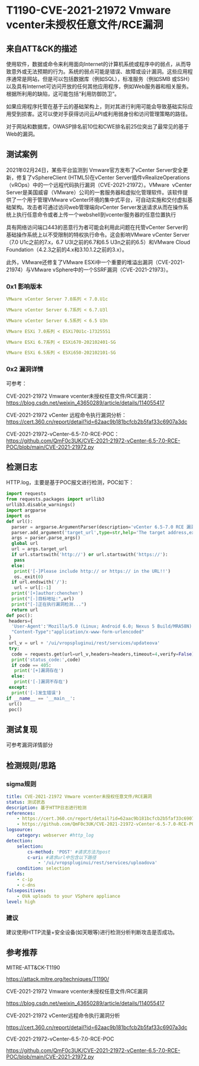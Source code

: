 # T1190-CVE-2021-21972 Vmware vcenter未授权任意文件/RCE漏洞

## 来自ATT&CK的描述

使用软件，数据或命令来利用面向Internet的计算机系统或程序中的弱点，从而导致意外或无法预期的行为。系统的弱点可能是错误、故障或设计漏洞。这些应用程序通常是网站，但是可以包括数据库（例如SQL），标准服务（例如SMB 或SSH）以及具有Internet可访问开放的任何其他应用程序，例如Web服务器和相关服务。根据所利用的缺陷，这可能包括“利用防御防卫”。

如果应用程序托管在基于云的基础架构上，则对其进行利用可能会导致基础实际应用受到损害。这可以使对手获得访问云API或利用弱身份和访问管理策略的路径。

对于网站和数据库，OWASP排名前10位和CWE排名前25位突出了最常见的基于Web的漏洞。

## 测试案例

2021年02月24日，某些平台监测到 Vmware官方发布了vCenter Server安全更新，修复了vSphereClient (HTML5)在vCenter Server插件vRealizeOperations（vROps）中的一个远程代码执行漏洞（CVE-2021-21972）。VMware  vCenter Server是美国威睿（VMware）公司的一套服务器和虚拟化管理软件。该软件提供了一个用于管理VMware vCenter环境的集中式平台，可自动实施和交付虚拟基础架构。攻击者可通过访问web管理端向vCenter Server发送请求从而在操作系统上执行任意命令或者上传一个webshell到vcenter服务器的任意位置执行

具有网络访问端口443的恶意行为者可能会利用此问题在托管vCenter Server的基础操作系统上以不受限制的特权执行命令。这会影响VMware vCenter Server（7.0 U1c之前的7.x，6.7 U3l之前的6.7和6.5 U3n之前的6.5）和VMware Cloud Foundation（4.2.3之前的4.x和3.10.1.2之前的3.x）。

此外，VMware还修复了VMware ESXi中一个重要的堆溢出漏洞（CVE-2021-21974）与VMware vSphere中的一个SSRF漏洞（CVE-2021-21973）。

### 0x1 影响版本

```yml
VMware vCenter Server 7.0系列 < 7.0.U1c

VMware vCenter Server 6.7系列 < 6.7.U3l

VMware vCenter Server 6.5系列 < 6.5 U3n

VMware ESXi 7.0系列 < ESXi70U1c-17325551

VMware ESXi 6.7系列 < ESXi670-202102401-SG

VMware ESXi 6.5系列 < ESXi650-202102101-SG
```

### 0x2 漏洞详情

可参考：

CVE-2021-21972 Vmware vcenter未授权任意文件/RCE漏洞：<https://blog.csdn.net/weixin_43650289/article/details/114055417>

CVE-2021-21972 vCenter 远程命令执行漏洞分析：<https://cert.360.cn/report/detail?id=62aac9b181bcfcb2b5faf33c6907a3dc>

CVE-2021-21972-vCenter-6.5-7.0-RCE-POC：<https://github.com/QmF0c3UK/CVE-2021-21972-vCenter-6.5-7.0-RCE-POC/blob/main/CVE-2021-21972.py>

## 检测日志

HTTP.log，主要是基于POC报文进行检测，POC如下：

```python
import requests
from requests.packages import urllib3
urllib3.disable_warnings()
import argparse
import os
def url():
  parser = argparse.ArgumentParser(description='vCenter 6.5-7.0 RCE 漏洞复现(CVE-2021-21972)POC')
  parser.add_argument('target_url',type=str,help='The target address,example: https://192.168.140.153:4445')
  args = parser.parse_args() 
  global url
  url = args.target_url
  if url.startswith('http://') or url.startswith('https://'):
   pass
  else:
   print('[-]Please include http:// or https:// in the URL!!')
   os._exit(0)
  if url.endswith('/'):
   url = url[:-1]
  print('[+]author:chenchen')
  print("[-]目标地址:",url)
  print("[-]正在执行漏洞检测...")
  return url
def poc():
 headers={
  'User-Agent':'Mozilla/5.0 (Linux; Android 6.0; Nexus 5 Build/MRA58N) AppleWebKit/537.36 (KHTML, like Gecko) Chrome/86.0.4240.75 Mobile Safari/537.36',
  "Content-Type":"application/x-www-form-urlencoded"
 }
 url_v = url + '/ui/vropspluginui/rest/services/updateova'
 try:
  code = requests.get(url=url_v,headers=headers,timeout=4,verify=False).status_code
  print('status_code:',code)
  if code == 405:
   print('[+]漏洞存在')
  else:
   print('[-]漏洞不存在')
 except:
  print('[-]发生错误')
if __name__ == '__main__':
 url()
 poc()
```

## 测试复现

可参考漏洞详情部分

## 检测规则/思路

### sigma规则

```yml
title: CVE-2021-21972 Vmware vcenter未授权任意文件/RCE漏洞
status: 测试状态
description: 基于HTTP日志进行检测
references:
    - https://cert.360.cn/report/detail?id=62aac9b181bcfcb2b5faf33c6907a3dc
    - https://github.com/QmF0c3UK/CVE-2021-21972-vCenter-6.5-7.0-RCE-POC/blob/main/CVE-2021-21972.py
logsource:
    category: webserver #http_log
detection:
    selection:
        cs-method: 'POST' #请求方法为post
        c-uri: #请求url中包含以下路径
            - '/ui/vropspluginui/rest/services/uploadova'
    condition: selection
fields: 
    - c-ip
    - c-dns
falsepositives: 
    - OVA uploads to your VSphere appliance
level: high
```

### 建议

建议使用HTTP流量+安全设备(如天眼等)进行检测分析判断攻击是否成功。

## 参考推荐

MITRE-ATT&CK-T1190

<https://attack.mitre.org/techniques/T1190/>

CVE-2021-21972 Vmware vcenter未授权任意文件/RCE漏洞

<https://blog.csdn.net/weixin_43650289/article/details/114055417>

CVE-2021-21972 vCenter远程命令执行漏洞分析

<https://cert.360.cn/report/detail?id=62aac9b181bcfcb2b5faf33c6907a3dc>

CVE-2021-21972-vCenter-6.5-7.0-RCE-POC

<https://github.com/QmF0c3UK/CVE-2021-21972-vCenter-6.5-7.0-RCE-POC/blob/main/CVE-2021-21972.py>
